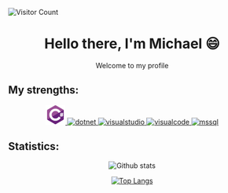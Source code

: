<!--
**bhadom/bhadom** is a ✨ _special_ ✨ repository because its `README.md` (this file) appears on your GitHub profile.

Here are some ideas to get you started:

- 🔭 I’m currently working on ...
- 🌱 I’m currently learning ...
- 👯 I’m looking to collaborate on ...
- 🤔 I’m looking for help with ...
- 💬 Ask me about ...
- 📫 How to reach me: ...
- 😄 Pronouns: ...
- ⚡ Fun fact: ...
-->
![Visitor Count](https://komarev.com/ghpvc/?username=bhadom&color=blue&style=plastic)
<h1 align="center">Hello there, I'm Michael 😄</h1>
<p align="center">Welcome to my profile</p>

<h2 align="left">My strengths:</h2>


<div align="center">
   <a href="https://docs.microsoft.com/en-us/dotnet/csharp/" target="_blank" rel="noreferrer">
    <img
      src="https://raw.githubusercontent.com/devicons/devicon/master/icons/csharp/csharp-original.svg"
      alt="csharp"
      width="40"
      height="40"
    />
  </a>
  <a href="https://dotnet.microsoft.com/" target="_blank" rel="noreferrer">
    <img
      src="https://cdn.jsdelivr.net/gh/devicons/devicon/icons/dotnetcore/dotnetcore-original.svg"
      alt="dotnet"
      width="40"
      height="40"
    />
  </a>
  <a href="https://visualstudio.microsoft.com" target="_blank" rel="noreferrer">
    <img
      src="https://cdn.jsdelivr.net/gh/devicons/devicon/icons/visualstudio/visualstudio-plain.svg"
      alt="visualstudio"
      width="40"
      height="40"
    />
  </a>
  <a href="https://code.visualstudio.com" target="_blank" rel="noreferrer">
    <img
      src="https://cdn.jsdelivr.net/gh/devicons/devicon/icons/vscode/vscode-original.svg"
      alt="visualcode"
      width="40"
      height="40"
    />
  </a>
  <!-- 
  <a href="https://www.w3.org/html/" target="_blank" rel="noreferrer">
    <img
      src="https://raw.githubusercontent.com/devicons/devicon/master/icons/html5/html5-original-wordmark.svg"
      alt="html5"
      width="40"
      height="40"
    />
  </a>
  <a href="https://www.w3schools.com/css/" target="_blank" rel="noreferrer">
    <img
      src="https://raw.githubusercontent.com/devicons/devicon/master/icons/css3/css3-original-wordmark.svg"
      alt="css3"
      width="40"
      height="40"
    />
  </a>
-->
  <a
    href="https://www.microsoft.com/en-us/sql-server" target="_blank" rel="noreferrer">
    <img
      src="https://www.svgrepo.com/show/303229/microsoft-sql-server-logo.svg"
      alt="mssql"
      width="40"
      height="40"
    />
  </a>
</a>


<h2 align="left">Statistics:</h2>



![Github stats](https://github-readme-stats.vercel.app/api?username=bhadom&theme=algolia&show_icons=true&count_private=true)

[![Top Langs](https://github-readme-stats.vercel.app/api/top-langs/?username=bhadom&theme=chartreuse-dark&layout=compact)](https://github.com/anuraghazra/github-readme-stats)



